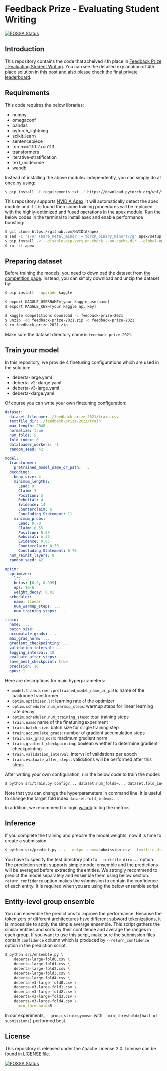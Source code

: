 # Feedback Prize - Evaluating Student Writing
[![FOSSA Status](https://app.fossa.com/api/projects/git%2Bgithub.com%2Faffjljoo3581%2FFeedback-Prize-Competition.svg?type=shield)](https://app.fossa.com/projects/git%2Bgithub.com%2Faffjljoo3581%2FFeedback-Prize-Competition?ref=badge_shield)


## Introduction

This repository contains the code that acheived 4th place in [Feedback Prize - Evaluating Student Writing](https://www.kaggle.com/c/feedback-prize-2021/overview). You can see the detailed explanation of 4th place solution [in this post](https://www.kaggle.com/c/feedback-prize-2021/discussion/313330) and also please check [the final private leaderboard](https://www.kaggle.com/c/feedback-prize-2021/leaderboard).

## Requirements
This code requires the below libraries:
* numpy
* omegaconf
* pandas
* pytorch_lightning
* scikit_learn
* sentencepiece
* torch==1.10.2+cu113
* transformers
* iterative-stratification
* text_unidecode
* wandb

Instead of installing the above modules independently, you can simply do at once by using:
```bash
$ pip install -f requirements.txt -f https://download.pytorch.org/whl/torch_stable.html
```

This repository supports [NVIDIA Apex](https://github.com/NVIDIA/apex). It will automatically detect the apex module and if it is found then some training procedures will be replaced with the highly-optimized and fused operations in the apex module. Run the below codes in the terminal to install apex and enable performance boosting:

```bash
$ git clone https://github.com/NVIDIA/apex
$ sed -i "s/or (bare_metal_minor != torch_binary_minor)//g" apex/setup.py
$ pip install -v --disable-pip-version-check --no-cache-dir --global-option="--cpp_ext" --global-option="--cuda_ext" apex/
$ rm -rf apex
```

## Preparing dataset
Before training the models, you need to download the dataset from [the competition page](https://www.kaggle.com/c/feedback-prize-2021/data). Instead, you can simply download and unzip the dataset by:
```bash
$ pip install --upgrade kaggle

$ export KAGGLE_USERNAME=[your kaggle username]
$ export KAGGLE_KEY=[your kaggle api key]
    
$ kaggle competitions download -c feedback-prize-2021
$ unzip -qq feedback-prize-2021.zip -d feedback-prize-2021
$ rm feedback-prize-2021.zip
```
Make sure the dataset directory name is `feedback-prize-2021`.

## Train your model
In this repository, we provide 4 finetuning configurations which are used in the solution:
* deberta-large.yaml
* deberta-v2-xlarge.yaml
* deberta-v3-large.yaml
* deberta-xlarge.yaml

Of course you can write your own finetuning configuration:
```yaml
dataset:
  dataset_filename: ./feedback-prize-2021/train.csv
  textfile_dir: ./feedback-prize-2021/train
  max_length: 2048
  normalize: true
  num_folds: 5
  fold_index: 0
  dataloader_workers: -1
  random_seed: 42

model:
  transformer:
    pretrained_model_name_or_path: ...
  decoding:
    beam_size: 4
    minimum_lengths:
      Lead: 9
      Claim: 3
      Position: 5
      Rebuttal: 4
      Evidence: 14
      Counterclaim: 6
      Concluding Statement: 11
    minimum_probs:
      Lead: 0.70
      Claim: 0.55
      Position: 0.55
      Rebuttal: 0.55
      Evidence: 0.65
      Counterclaim: 0.50
      Concluding Statement: 0.70
  num_reinit_layers: 0
  random_seed: 42

optim:
  optimizer:
    lr: ...
    betas: [0.9, 0.999]
    eps: 1e-6
    weight_decay: 0.01
  scheduler:
    name: linear
    num_warmup_steps: ...
    num_training_steps: ...

train:
  name: ...
  batch_size: ...
  accumulate_grads: ...
  max_grad_norm: ...
  gradient_checkpointing: ...
  validation_interval: ...
  logging_interval: 10
  evaluate_after_steps: ...
  save_best_checkpoint: true
  precision: 16
  gpus: 1
```
Here are descriptions for main hyperparameters:
* `model.transformer.pretrained_model_name_or_path`: name of the backbone transformer
* `optim.optimizer.lr`: learning rate of the optimizer
* `optim.scheduler.num_warmup_steps`: warmup steps for linear learning rate decay
* `optim.scheduler.num_training_steps`: total training steps
* `train.name`: name of the finetuning experiment
* `train.batch_size`: batch size for single training step
* `train.accumulate_grads`: number of gradient accumulation steps
* `train.max_grad_norm`: maximum gradient norm
* `train.gradient_checkpointing`: boolean whether to determine gradient checkpointing
* `train.validation_interval`: interval of validations per epoch
* `train.evaluate_after_steps`: validations will be performed after this steps

After writing your own configuration, run the below code to train the model:
```bash
$ python src/train.py config/... dataset.num_folds=... dataset.fold_index=...
```
Note that you can change the hyperparameters in command line. It is useful to change the target fold index `dataset.fold_index=...`.

In addition, we recommend to login [wandb](https://wandb.ai/) to log the metrics.

## Inference
If you complete the training and prepare the model weights, now it is time to create a submission.
```bash
$ python src/predict.py ... --output_name=submission.csv --textfile_dir=... --batch_size=4 --max_length=1024 --beam_size=4
```
You have to specify the test directory path to `--textfile_dir=...` option. The prediction script supports simple model ensemble and the predictions will be averaged before extracting the entities. We strongly recommend to predict the model separately and ensemble them using below section. `--return_confidence` option makes the submission to contain the confidence of each entity. It is required when you are using the below ensemble script.

## Entity-level group ensemble
You can ensemble the predictions to improve the performance. Because the tokenizers of different architectures have different subword tokenizations, it is impossible to apply the simple average ensemble. This script gathers the similar entities and sorts by their confidence and average the ranges in each group. If you want to use this script, make sure the submission files contain `confidence` column which is produced by `--return_confidence` option in the prediction script.
```bash
$ python src/ensemble.py \
    deberta-large-fold0.csv \
    deberta-large-fold1.csv \
    deberta-large-fold2.csv \
    deberta-large-fold3.csv \
    deberta-large-fold4.csv \ 
    deberta-v3-large-fold0.csv \
    deberta-v3-large-fold1.csv \
    deberta-v3-large-fold2.csv \
    deberta-v3-large-fold3.csv \
    deberta-v3-large-fold4.csv \
    --min_threshold=5
```
In our experiments, `--group_strategy=mean` with `--min_threshold=[half of submissions]` performed best.

## License
This repository is released under the Apache License 2.0. License can be found in [LICENSE file](./LICENSE).

[![FOSSA Status](https://app.fossa.com/api/projects/git%2Bgithub.com%2Faffjljoo3581%2FFeedback-Prize-Competition.svg?type=large)](https://app.fossa.com/projects/git%2Bgithub.com%2Faffjljoo3581%2FFeedback-Prize-Competition?ref=badge_large)